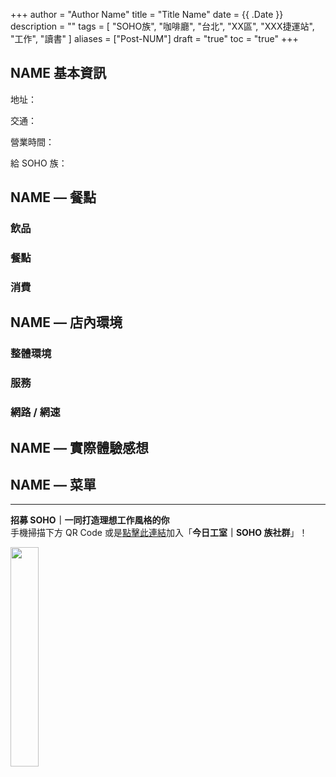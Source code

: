 +++
author = "Author Name"
title = "Title Name"
date = {{ .Date }}
description = ""
tags = [
    "SOHO族",
    "咖啡廳",
    "台北",
    "XX區",
    "XXX捷運站",
    "工作",
    "讀書"
]
aliases = ["Post-NUM"]
draft = "true"
toc = "true"
+++

## NAME 基本資訊

地址：

交通：

營業時間：

給 SOHO 族：

## NAME — 餐點

### 飲品

### 餐點

### 消費

## NAME — 店內環境

### 整體環境

### 服務

### 網路 / 網速

## NAME — 實際體驗感想

## NAME — 菜單

---

**招募 SOHO｜一同打造理想工作風格的你**\
手機掃描下方 QR Code 或是[點擊此連結](https://line.me/ti/g2/p81-vzP_GOANlifYsaK9fzFkCfunayNiXmCiWQ?utm_source=invitation&utm_medium=link_copy&utm_campaign=default)加入「**今日工室｜SOHO 族社群**」！

<img src="line.png" width="30%" >